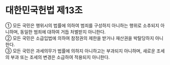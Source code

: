 # 대한민국헌법 제13조

① 모든 국민은 행위시의 법률에 의하여 범죄를 구성하지 아니하는 행위로 소추되지 아니하며, 동일한 범죄에 대하여 거듭 처벌받지 아니한다.  
② 모든 국민은 소급입법에 의하여 참정권의 제한을 받거나 재산권을 박탈당하지 아니한다.  
③ 모든 국민은 과세의무가 법률에 의하지 아니하고는 부과되지 아니하며, 새로운 조세의 부과 또는 조세의 변경은 소급하여 적용되지 아니한다.
